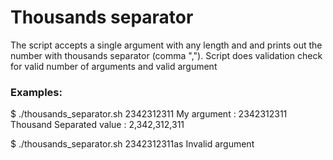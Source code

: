 # Thousands separator

The script accepts a single argument with any length and and prints out the number with thousands separator (comma ",").
Script does validation check for valid number of arguments and valid argument  

### Examples:

$ ./thousands_separator.sh 2342312311
My argument :  2342312311
Thousand Separated value :
2,342,312,311

$ ./thousands_separator.sh 2342312311as
 Invalid argument


